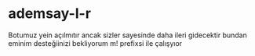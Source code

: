 # ademsay-l-r
Botumuz yein açılmıtır ancak sizler sayesinde daha ileri gidecektir bundan eminim desteğiinizi bekliyorum m! prefixsi ile çalışyıor
